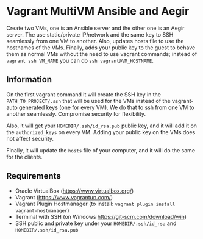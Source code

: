 # Vagrant MultiVM Ansible and Aegir

Create two VMs, one is an Ansible server and the other one is an Aegir server.
The use static/private IP/network and the same key to SSH seamlessly from one VM to another. Also, updates hosts file to use the hostnames of the VMs. Finally, adds your public key to the guest to behave them as normal VMs without the need to use vagrant commands; instead of `vagrant ssh VM_NAME` you can do `ssh vagrant@VM_HOSTNAME`.

## Information

On the first vagrant command it will create the SSH key in the `PATH_TO_PROJECT/.ssh` that will be used for the VMs instead of the vagrant-auto generated keys (one for every VM). We do that to ssh from one VM to another seamlessly. Compromise security for flexibility.

Also, it will get your `HOMEDIR/.ssh/id_rsa.pub` public key, and it will add it on the `authorized_keys` on every VM. Adding your public key on the VMs does not affect security.

Finally, it will update the `hosts` file of your computer, and it will do the same for the clients.

## Requirements

- Oracle VirtualBox (https://www.virtualbox.org/)
- Vagrant (https://www.vagrantup.com/)
- Vagrant Plugin Hostmanager (to install: `vagrant plugin install vagrant-hostmanager`)
- Terminal with SSH (on Windows https://git-scm.com/download/win)
- SSH public and private key under your `HOMEDIR/.ssh/id_rsa` and `HOMEDIR/.ssh/id_rsa.pub`
